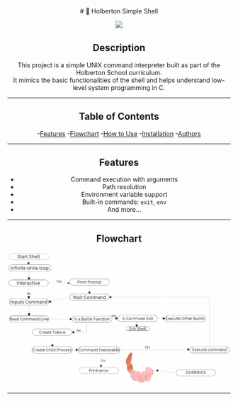 <div align="center">
# 🐚 Holberton Simple Shell

<p align="center">
  <img src="https://media4.giphy.com/media/v1.Y2lkPTc5MGI3NjExNWZoYmVjd28xN3NqZGRsbGsyanI1ejNpY2FibHhremlkNHFid3p5MSZlcD12MV9pbnRlcm5hbF9naWZfYnlfaWQmY3Q9Zw/13HgwGsXF0aiGY/giphy.gif" width="400">
</p>



## Description

This project is a simple UNIX command interpreter built as part of the Holberton School curriculum.  
It mimics the basic functionalities of the shell and helps understand low-level system programming in C.

---

## Table of Contents

 -[Features](#features)
 -[Flowchart](#flowchart)
 -[How to Use](#how-to-use)
 -[Installation](#installation)
-[Authors](#authors)

---

## Features

- Command execution with arguments
- Path resolution
- Environment variable support
- Built-in commands: `exit`, `env`
- And more...

---

## Flowchart

<p align="center">
  <img src="https://github.com/maram-ra/holbertonschool-simple_shell/blob/b3627e8b4d1893be96269ee00e5d598c44b05d49/232889814-c96b5a35-7032-4b5c-8e06-4263eb0f5c2f.png"/>
</p>

---
</div>

